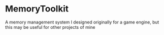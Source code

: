 # MemoryToolkit
A memory management system I designed originally for a game engine, but this may be useful for other projects of mine
